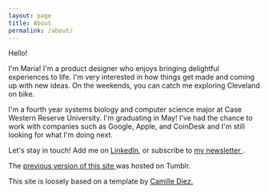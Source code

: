 ```yaml
---
layout: page
title: About
permalink: /about/
---
```

Hello! 

I'm Maria! I'm a product designer who enjoys bringing delightful experiences to life. I'm very interested in how things get made and coming up with new ideas. On the weekends, you can catch me exploring Cleveland on bike.

I'm a fourth year systems biology and computer science major at Case Western Reserve University. I'm graduating in May! I've had the chance to work with companies such as Google, Apple, and CoinDesk and I'm still looking for what I'm doing next. 

Let's stay in touch! Add me on <a href="https://www.linkedin.com/in/mariakuz/" target="_blank">LinkedIn</a>, or subscribe to <a href="http://eepurl.com/dgLmgH" target="_blank"> my newsletter </a>.

The <a href=" http://mariakuznetsov.tumblr.com/" target="blank">previous version of this site </a> was hosted on Tumblr.

This site is loosely based on a template by <a href="http://diezcami.github.io" target="_blank"> Camille Diez. </a>
